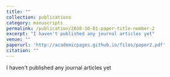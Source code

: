 ```yaml
---
title: ""
collection: publications
category: manuscripts
permalink: /publication/2010-10-01-paper-title-number-2
excerpt: "I haven't published any journal articles yet"
venue: ""
paperurl: 'http://academicpages.github.io/files/paper2.pdf'
citation: ""
---
```


I haven't published any journal articles yet

